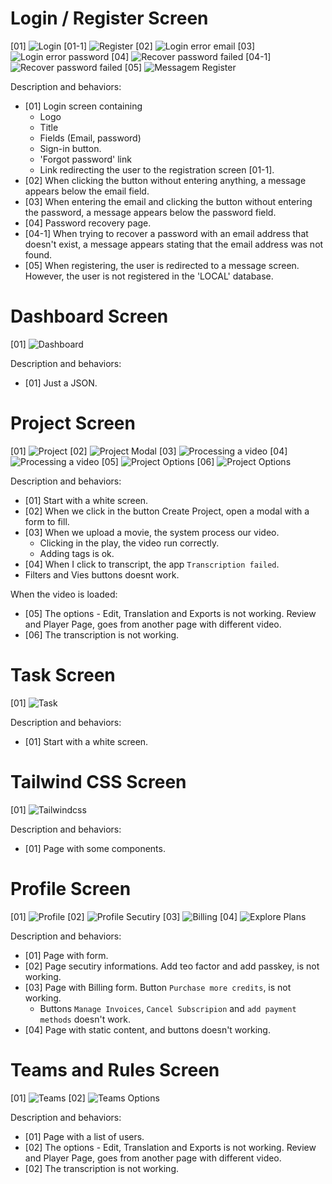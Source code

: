 # Login / Register Screen

[01]
<img src="./screenshots/login.png" alt="Login" />
[01-1]
<img src="./screenshots/register.png" alt="Register" />
[02]
<img src="./screenshots/login-message-error-email.png" alt="Login error email" />
[03]
<img src="./screenshots/login-message-error-password.png" alt="Login error password" />
[04]
<img src="./screenshots/recover-password.png" alt="Recover password failed" />
[04-1]
<img src="./screenshots/recover-password-failed.png" alt="Recover password failed" />
[05]
<img src="./screenshots/message-register.png" alt="Messagem Register" />

Description and behaviors:

- [01] Login screen containing
  - Logo
  - Title
  - Fields (Email, password)
  - Sign-in button.
  - 'Forgot password' link
  - Link redirecting the user to the registration screen [01-1].
- [02] When clicking the button without entering anything, a message appears below the email field.
- [03] When entering the email and clicking the button without entering the password, a message appears below the password field.
- [04] Password recovery page.
- [04-1] When trying to recover a password with an email address that doesn't exist, a message appears stating that the email address was not found.
- [05] When registering, the user is redirected to a message screen. However, the user is not registered in the 'LOCAL' database.

# Dashboard Screen

[01]
<img src="./screenshots/dashboard.png" alt="Dashboard" />

Description and behaviors:

- [01] Just a JSON.

# Project Screen

[01]
<img src="./screenshots/project.png" alt="Project" />
[02]
<img src="./screenshots/project-modal.png" alt="Project Modal" />
[03]
<img src="./screenshots/processing-video.png" alt="Processing a video" />
[04]
<img src="./screenshots/transcription-failed.png" alt="Processing a video" />
[05]
<img src="./screenshots/project-options.png" alt="Project Options" />
[06]
<img src="./screenshots/project-options.png" alt="Project Options" />

Description and behaviors:

- [01] Start with a white screen.
- [02] When we click in the button Create Project, open a modal with a form to fill.
- [03] When we upload a movie, the system process our video.
  - Clicking in the play, the video run correctly.
  - Adding tags is ok.
- [04] When I click to transcript, the app `Transcription failed`.
- Filters and Vies buttons doesnt work.

When the video is loaded:

- [05] The options - Edit, Translation and Exports is not working. Review and Player Page, goes from another page with different video.
- [06] The transcription is not working.

# Task Screen

[01]
<img src="./screenshots/task.png" alt="Task" />

Description and behaviors:

- [01] Start with a white screen.

# Tailwind CSS Screen

[01]
<img src="./screenshots/tailwindcss-page.png" alt="Tailwindcss" />

Description and behaviors:

- [01] Page with some components.

# Profile Screen

[01]
<img src="./screenshots/profile.png" alt="Profile" />
[02]
<img src="./screenshots/profile-security.png" alt="Profile Secutiry" />
[03]
<img src="./screenshots/billing.png" alt="Billing" />
[04]
<img src="./screenshots/explore-plans.png" alt="Explore Plans" />

Description and behaviors:

- [01] Page with form.
- [02] Page secutiry informations. Add teo factor and add passkey, is not working.
- [03] Page with Billing form. Button `Purchase more credits`, is not working.
  - Buttons `Manage Invoices`, `Cancel Subscripion` and `add payment methods` doesn't work.
- [04] Page with static content, and buttons doesn't working.

# Teams and Rules Screen

[01]
<img src="./screenshots/teams-and-rules.png" alt="Teams" />
[02]
<img src="./screenshots/teams-and-rules-options.png" alt="Teams Options" />

Description and behaviors:

- [01] Page with a list of users.
- [02] The options - Edit, Translation and Exports is not working. Review and Player Page, goes from another page with different video.
- [02] The transcription is not working.
